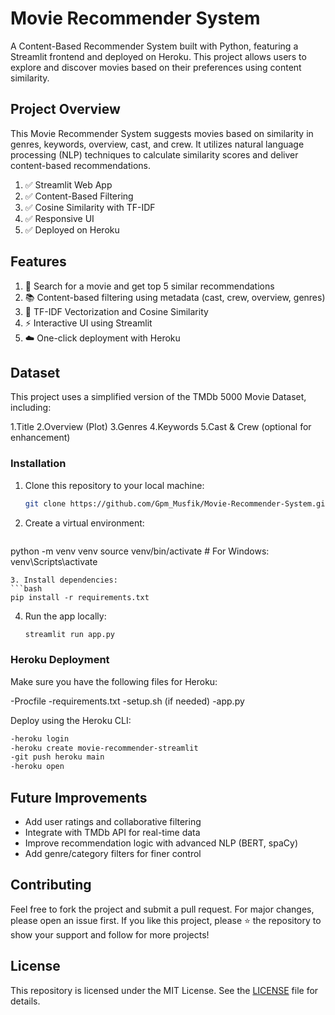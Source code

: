 # Movie Recommender System
A Content-Based Recommender System built with Python, featuring a Streamlit frontend and deployed on Heroku. This project allows users to explore and discover movies based on their preferences using content similarity.

## Project Overview
This Movie Recommender System suggests movies based on similarity in genres, keywords, overview, cast, and crew. It utilizes natural language processing (NLP) techniques to calculate similarity scores and deliver content-based recommendations.
<ol>
  <li>✅ Streamlit Web App</li>
 <li>✅ Content-Based Filtering</li>
 <li>✅ Cosine Similarity with TF-IDF</li>
 <li>✅ Responsive UI</li>
 <li>✅ Deployed on Heroku</li>

</ol> 

## Features
<ol>
  <li>🔎 Search for a movie and get top 5 similar recommendations</li>
  <li>📚 Content-based filtering using metadata (cast, crew, overview, genres)</li>
   <li>🧠 TF-IDF Vectorization and Cosine Similarity</li>
  <li>⚡ Interactive UI using Streamlit</li>
  <li>☁️ One-click deployment with Heroku</li>
</ol> 

## Dataset
This project uses a simplified version of the TMDb 5000 Movie Dataset, including:

1.Title
2.Overview (Plot)
3.Genres
4.Keywords
5.Cast & Crew (optional for enhancement)

### Installation
1. Clone this repository to your local machine:  
   ```bash
   git clone https://github.com/Gpm_Musfik/Movie-Recommender-System.git
   ```
2. Create a virtual environment:  
   ```bash
  python -m venv venv
  source venv/bin/activate  # For Windows: venv\Scripts\activate
   ```
3. Install dependencies:  
   ```bash
   pip install -r requirements.txt
   ```
4. Run the app locally:  
   ```bash
   streamlit run app.py

   ```

### Heroku Deployment
Make sure you have the following files for Heroku:

-Procfile
-requirements.txt
-setup.sh (if needed)
-app.py

Deploy using the Heroku CLI:
  ```bash 
-heroku login
-heroku create movie-recommender-streamlit
-git push heroku main
-heroku open

 ```

## Future Improvements
* Add user ratings and collaborative filtering
* Integrate with TMDb API for real-time data
* Improve recommendation logic with advanced NLP (BERT, spaCy)
* Add genre/category filters for finer control

## Contributing
Feel free to fork the project and submit a pull request. For major changes, please open an issue first. If you like this project, please ⭐ the repository to show your support and follow for more projects!

## License
This repository is licensed under the MIT License. See the [LICENSE](LICENSE) file for details.  
  
